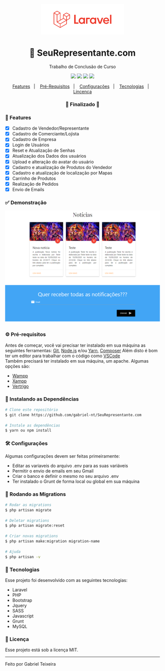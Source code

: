 <p align="center">
    <img src="https://github.com/Gabriel-Teixeira/Blog/blob/master/public/img/logo.svg" alt="logo.svg" height="100"/>
</p>
<h1 align="center">
    🚀 SeuRepresentante.com
</h1>
<p align="center">Trabalho de Conclusão de Curso</p>

<p align="center">
  <img src="https://img.shields.io/badge/laravel%20version-5.8.*-important"/>
  <img src="https://img.shields.io/badge/php%20version-7.1.3-informational" />
  <img src="https://img.shields.io/badge/last%20commit-november-yellow" />
  <img src="https://img.shields.io/badge/license-MIT-success"/>
</p>

<p align="center">
  <a href="#-features">Features</a>&nbsp;&nbsp;&nbsp;|&nbsp;&nbsp;&nbsp;
  <a href="#-pré-requisitos">Pré-Requisitos</a>&nbsp;&nbsp;&nbsp;|&nbsp;&nbsp;&nbsp;
  <a href="#-configurações">Configurações</a>&nbsp;&nbsp;&nbsp;|&nbsp;&nbsp;&nbsp;
  <a href="#-tecnologias">Tecnologias</a>&nbsp;&nbsp;&nbsp;|&nbsp;&nbsp;&nbsp;
  <a href="#-licença">Lincença</a>
</p>

<h3 align="center"> 
🚧  Finalizado  🚧
</h3>

### 📎 Features

- [x] Cadastro de Vendedor/Representante
- [x] Cadastro de Comerciante/Lojista
- [x] Cadastro de Empresa
- [x] Login de Usuários
- [x] Reset e Atualização de Senhas
- [x] Atualização dos Dados dos usuários
- [x] Upload e alteração do avatar do usuário
- [x] Cadastro e atualização de Produtos do Vendedor
- [x] Cadastro e atualização de localização por Mapas
- [x] Carrinho de Produtos 
- [x] Realização de Pedidos
- [x] Envio de Emails

### ✅ Demonstração
<img src="https://github.com/Gabriel-Teixeira/Blog/blob/master/public/img/news.PNG" alt="news" />

### ⚙ Pré-requisitos

Antes de começar, você vai precisar ter instalado em sua máquina as seguintes ferramentas:
[Git](https://git-scm.com), [Node.js](https://nodejs.org/en/) e/ou [Yarn](https://https://yarnpkg.com/), [Composer](https://getcomposer.org/)
Além disto é bom ter um editor para trabalhar com o código como [VSCode](https://code.visualstudio.com/)
<br/>
Também precisará ter instalado em sua máquina, um apache. Algumas opções são:

- [Wampp](https://sourceforge.net/projects/wampserver/)
- [Xampp](https://www.apachefriends.org/pt_br/index.html)
- [Vertrigo](https://www.vswamp.com/?lang=pt)

### 🎲 Instalando as Dependências 

```bash
# Clone este repositório
$ git clone https://github.com/gabriel-nt/SeuRepresentante.com

# Instale as dependências
$ yarn ou npm install

```

### 🛠 Configurações
Algumas configurações devem ser feitas primeiramente:

- Editar as variaveis do arquivo .env para as suas variáveis
- Permitir o envio de emails em seu Gmail
- Criar o banco e definir o mesmo no seu arquivo .env
- Ter instalado o Grunt de forma local ou global em sua máquina

### 📂 Rodando as Migrations

```bash
# Rodar as migrations
$ php artisan migrate

# Deletar migrations
$ php artisan migrate:reset

# Criar novas migrations
$ php artisan make:migration migration-name

# Ajuda
$ php artisan -v

```


### 🚀 Tecnologias

Esse projeto foi desenvolvido com as seguintes tecnologias:

- Laravel
- PHP
- Bootstrap
- Jquery
- SASS
- Javascript
- Grunt
- MySQL

### 📝 Licença

Esse projeto está sob a licença MIT.

<hr/>

Feito por Gabriel Teixeira
